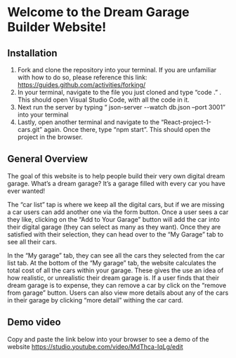 # Welcome to the Dream Garage Builder Website! 

## Installation
1.	Fork and clone the repository into your terminal. If you are unfamiliar with how to do so, please reference this link: https://guides.github.com/activities/forking/
2.	In your terminal, navigate to the file you just cloned and type “code .” . This should open Visual Studio Code, with all the code in it.
3.	Next run the server by typing “ json-server --watch db.json –port 3001” into your terminal 
4.	Lastly, open another terminal and navigate to the “React-project-1-cars.git” again. Once there, type “npm start”. This should open the project in the browser. 


## General Overview 
The goal of this website is to help people build their very own digital dream garage. What’s a dream garage? It’s a garage filled with every car you have ever wanted! 

The “car list” tap is where we keep all the digital cars, but if we are missing a car users can add another one via the form button. Once a user sees a car they like, clicking on the “Add to Your Garage” button will add the car into their digital garage (they can select as many as they want). Once they are satisfied with their selection, they can head over to the “My Garage” tab to see all their cars. 

In the “My garage” tab, they can see all the cars they selected from the car list tab. At the bottom of the “My garage” tab, the website calculates the total cost of all the cars within your garage. These gives the use an idea of how realistic, or unrealistic their dream garage is. If a user finds that their dream garage is to expense, they can remove a car by click on the “remove from garage” button. Users can also view more details about any of the cars in their garage by clicking “more detail” withing the car card.

## Demo video 
Copy and paste the link below into your browser to see a demo of the website 
https://studio.youtube.com/video/MdThca-IqLg/edit



